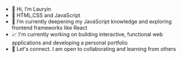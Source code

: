 - 👋 Hi, I’m Lauryin
- 🔧 HTML,CSS and JavaScript
- 🌱 I’m currently deepening my JavaScript knowledge and exploring frontend frameworks like React
- 📈 I'm currently working on building interactive, functional web applications and developing a personal portfolio
- 🤗 Let's connect. I am open to collaborating and learning from others

<!---
Lauboke/Lauboke is a ✨ special ✨ repository because its `README.md` (this file) appears on your GitHub profile.
You can click the Preview link to take a look at your changes.
--->
